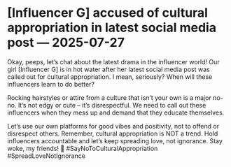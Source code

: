 # [Influencer G] accused of cultural appropriation in latest social media post — 2025-07-27

Okay, peeps, let’s chat about the latest drama in the influencer world! Our girl [Influencer G] is in hot water after her latest social media post was called out for cultural appropriation. I mean, seriously? When will these influencers learn to do better?

Rocking hairstyles or attire from a culture that isn’t your own is a major no-no. It’s not edgy or cute – it’s disrespectful. We need to call out these influencers when they mess up and demand that they educate themselves.

Let’s use our own platforms for good vibes and positivity, not to offend or disrespect others. Remember, cultural appropriation is NOT a trend. Hold influencers accountable and let’s keep spreading love, not ignorance. Stay woke, my friends! 💪 #SayNoToCulturalAppropriation #SpreadLoveNotIgnorance